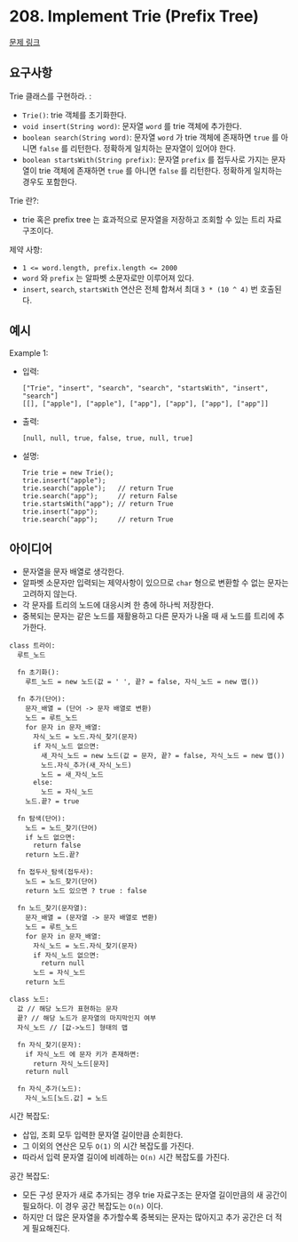 # 208. Implement Trie (Prefix Tree)

[문제 링크](https://leetcode.com/problems/implement-trie-prefix-tree/)

## 요구사항

Trie 클래스를 구현하라. :

- `Trie()`:
  trie 객체를 초기화한다.
- `void insert(String word)`:
  문자열 `word` 를 trie 객체에 추가한다.
- `boolean search(String word)`:
  문자열 `word` 가 trie 객체에 존재하면 `true` 를 아니면 `false` 를 리턴한다.
  정확하게 일치하는 문자열이 있어야 한다.
- `boolean startsWith(String prefix)`:
  문자열 `prefix` 를 접두사로 가지는 문자열이 trie 객체에 존재하면 `true` 를 아니면 `false` 를 리턴한다.
  정확하게 일치하는 경우도 포함한다.

Trie 란?:

- trie 혹은 prefix tree 는 효과적으로 문자열을 저장하고 조회할 수 있는 트리 자료구조이다.

제약 사항:

- `1 <= word.length, prefix.length <= 2000`
- `word` 와 `prefix` 는 알파벳 소문자로만 이루어져 있다.
- `insert`, `search`, `startsWith` 연산은 전체 합쳐서 최대 `3 * (10 ^ 4)` 번 호출된다.

## 예시

Example 1:

- 입력:
  ```text
  ["Trie", "insert", "search", "search", "startsWith", "insert", "search"]
  [[], ["apple"], ["apple"], ["app"], ["app"], ["app"], ["app"]] 
  ```
- 출력:
  ```text
  [null, null, true, false, true, null, true]
  ```
- 설명:
  ```text
  Trie trie = new Trie();
  trie.insert("apple");
  trie.search("apple");   // return True
  trie.search("app");     // return False
  trie.startsWith("app"); // return True
  trie.insert("app");
  trie.search("app");     // return True
  ```

## 아이디어

- 문자열을 문자 배열로 생각한다.
- 알파벳 소문자만 입력되는 제약사항이 있으므로 `char` 형으로 변환할 수 없는 문자는 고려하지 않는다.
- 각 문자를 트리의 노드에 대응시켜 한 층에 하나씩 저장한다.
- 중복되는 문자는 같은 노드를 재활용하고 다른 문자가 나올 때 새 노드를 트리에 추가한다.

```text
class 트라이:
  루트_노드
  
  fn 초기화():
    루트_노드 = new 노드(값 = ' ', 끝? = false, 자식_노드 = new 맵())
    
  fn 추가(단어):
    문자_배열 = (단어 -> 문자 배열로 변환)
    노드 = 루트_노드
    for 문자 in 문자_배열:
      자식_노드 = 노드.자식_찾기(문자)
      if 자식_노드 없으면:
        새_자식_노드 = new 노드(값 = 문자, 끝? = false, 자식_노드 = new 맵())
        노드.자식_추가(새_자식_노드)
        노드 = 새_자식_노드
      else:
        노드 = 자식_노드
    노드.끝? = true
  
  fn 탐색(단어):
    노드 = 노드_찾기(단어)
    if 노드 없으면:
      return false
    return 노드.끝?
  
  fn 접두사_탐색(접두사):
    노드 = 노드_찾기(단어)
    return 노드 있으면 ? true : false
  
  fn 노드_찾기(문자열):
    문자_배열 = (문자열 -> 문자 배열로 변환)
    노드 = 루트_노드
    for 문자 in 문자_배열:
      자식_노드 = 노드.자식_찾기(문자)
      if 자식_노드 없으면:
        return null
      노드 = 자식_노드
    return 노드
  
class 노드:
  값 // 해당 노드가 표현하는 문자
  끝? // 해당 노드가 문자열의 마지막인지 여부
  자식_노드 // [값->노드] 형태의 맵
  
  fn 자식_찾기(문자):
    if 자식_노드 에 문자 키가 존재하면:
      return 자식_노드[문자]
    return null
  
  fn 자식_추가(노드):
    자식_노드[노드.값] = 노드
```

시간 복잡도:

- 삽입, 조회 모두 입력한 문자열 길이만큼 순회한다.
- 그 이외의 연산은 모두 `O(1)` 의 시간 복잡도를 가진다.
- 따라서 입력 문자열 길이에 비례하는 `O(n)` 시간 복잡도를 가진다.

공간 복잡도:

- 모든 구성 문자가 새로 추가되는 경우 trie 자료구조는 문자열 길이만큼의 새 공간이 필요하다. 이 경우 공간 복잡도는 `O(n)` 이다.
- 하지만 더 많은 문자열을 추가할수록 중복되는 문자는 많아지고 추가 공간은 더 적게 필요해진다.
